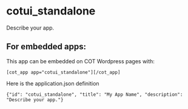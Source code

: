 cotui_standalone
===========
Describe your app.

For embedded apps:
------------------
This app can be embedded on COT Wordpress pages with:

`[cot_app app="cotui_standalone"][/cot_app]`

Here is the application.json definition

`{"id": "cotui_standalone", "title": "My App Name", "description": "Describe your app."}`
